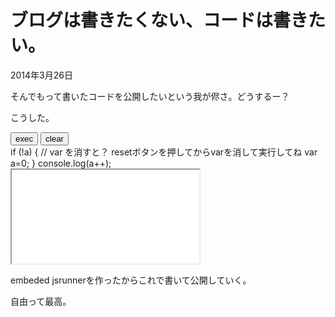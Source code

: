 ブログは書きたくない、コードは書きたい。
===

2014年3月26日

そんでもって書いたコードを公開したいという我が侭さ。どうするー？

こうした。

<div class="jsrunner">
<button class="exc"><span class="underline">e</span>xec</button>
<button class="clr">clear</button>
<div class="src">if (!a) { 
    // var を消すと？ resetボタンを押してからvarを消して実行してね
    var a=0;
}
console.log(a++);
</div>
<iframe class="ifm" src="../components/jsrunner/devtools.html"></iframe>
</div>

<link rel="stylesheet" href="../components/jsrunner/jsrunner.css">
<script type="text/javascript" src="../components/ace-builds/src-min-noconflict/ace.js" charset="utf-8"></script>
<script type="text/javascript" src="../components/jsrunner/jsrunner.js"></script>

embeded jsrunnerを作ったからこれで書いて公開していく。

自由って最高。







